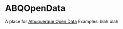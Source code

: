 # ABQOpenData
A place for [Albuquerque Open Data](http://www.cabq.gov/abq-data) Examples.
blah blah
